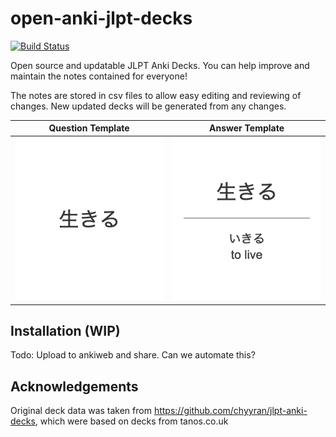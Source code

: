 # open-anki-jlpt-decks
[![Build Status](https://www.travis-ci.com/jamsinclair/open-anki-jlpt-decks.svg?token=yUwj6sQDufx9XzvuNEjP&branch=master)](https://www.travis-ci.com/jamsinclair/open-anki-jlpt-decks)

Open source and updatable JLPT Anki Decks. You can help improve and maintain the notes contained for everyone!

The notes are stored in csv files to allow easy editing and reviewing of changes. New updated decks will be generated from any changes.

| Question Template | Answer Template |
| :---: | :---: |
| <img alt="Question Template" src="screenshots/question.png" width="320"> | <img alt="Answer Template" src="screenshots/answer.png" width="320"> |

## Installation (WIP)

Todo: Upload to ankiweb and share. Can we automate this?

## Acknowledgements
Original deck data was taken from https://github.com/chyyran/jlpt-anki-decks,
which were based on decks from tanos.co.uk
